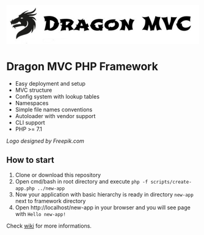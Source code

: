![Dragon MVC](https://raw.githubusercontent.com/stefanak-michal/DragonMVC/master/assets/img/title.jpg "Dragon MVC")

# Dragon MVC PHP Framework

* Easy deployment and setup
* MVC structure
* Config system with lookup tables
* Namespaces
* Simple file names conventions
* Autoloader with vendor support
* CLI support
* PHP >= 7.1

_Logo designed by Freepik.com_

## How to start

1. Clone or download this repository
2. Open cmd/bash in root directory and execute `php -f scripts/create-app.php ../new-app`
3. Now your application with basic hierarchy is ready in directory `new-app` next to framework directory
3. Open http://localhost/new-app in your browser and you will see page with `Hello new-app!`

Check [wiki](https://github.com/stefanak-michal/DragonMVC/wiki) for more informations.
